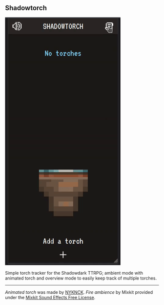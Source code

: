 ## Shadowtorch

![](demo.gif)

Simple torch tracker for the Shadowdark TTRPG; ambient mode with animated torch and overview mode to easily keep track of multiple torches.

---

_Animated torch_ was made by [NYKNCK](https://nyknck.itch.io/). _Fire ambience_ by Mixkit provided under the [Mixkit Sound Effects Free License](https://mixkit.co/license/#sfxFree).
